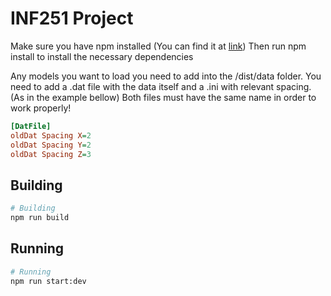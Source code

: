 # INF251 Project

Make sure you have npm installed (You can find it at [link](https://www.npmjs.com/))
Then run npm install to install the necessary dependencies

Any models you want to load you need to add into the /dist/data folder. You need to add a .dat file with the data itself and a .ini with relevant spacing. (As in the example bellow) Both files must have the same name in order to work properly!

```ini
[DatFile]
oldDat Spacing X=2
oldDat Spacing Y=2
oldDat Spacing Z=3
```

## Building

```sh
# Building
npm run build
```

## Running

```sh
# Running
npm run start:dev
```
